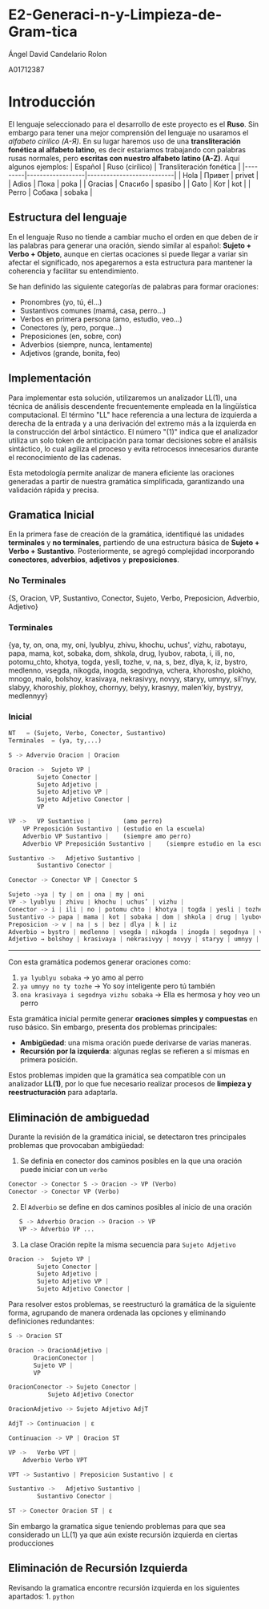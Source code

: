 # E2-Generaci-n-y-Limpieza-de-Gram-tica

Ángel David Candelario Rolon

A01712387

# Introducción
El lenguaje seleccionado para el desarrollo de este proyecto es el **Ruso**. Sin embargo para tener una mejor comprensión del lenguaje no usaramos el *alfabeto círilico (А-Я)*. En su lugar haremos uso de una **transliteración fonética al alfabeto latino**, es decir estariamos trabajando con palabras rusas normales, pero **escritas con nuestro alfabeto latino (A-Z)**. Aquí algunos ejemplos:
| Español | Ruso (cirílico) | Transliteración fonética |
|---------|------------------|---------------------------|
| Hola    | Привет           | privet                    |
| Adios   | Пока             | poka                      |
| Gracias | Спасибо          | spasibo                   |
| Gato    | Кот              | kot                       |
| Perro   | Собака           | sobaka                    |

## Estructura del lenguaje

En el lenguaje Ruso no tiende a cambiar mucho el orden en que deben de ir las palabras para generar una oración, siendo similar al español: **Sujeto + Verbo + Objeto**, aunque en ciertas ocaciones si puede llegar a variar sin afectar el significado, nos apegaremos a esta estructura para mantener la coherencia y facilitar su entendimiento.

Se han definido las siguiente categorías de palabras para formar oraciones:
 - Pronombres (yo, tú, él…)
 - Sustantivos comunes (mamá, casa, perro…)
 - Verbos en primera persona (amo, estudio, veo…)
 - Conectores (y, pero, porque…)
 - Preposiciones (en, sobre, con)
 - Adverbios (siempre, nunca, lentamente)
 - Adjetivos (grande, bonita, feo)

## Implementación

Para implementar esta solución, utilizaremos un analizador LL(1), una técnica de análisis descendente frecuentemente empleada en la lingüística computacional. El término "LL" hace referencia a una lectura de izquierda a derecha de la entrada y a una derivación del extremo más a la izquierda en la construcción del árbol sintáctico. El número "(1)" indica que el analizador utiliza un solo token de anticipación para tomar decisiones sobre el análisis sintáctico, lo cual agiliza el proceso y evita retrocesos innecesarios durante el reconocimiento de las cadenas.

Esta metodología permite analizar de manera eficiente las oraciones generadas a partir de nuestra gramática simplificada, garantizando una validación rápida y precisa.

## Gramatica Inicial

En la primera fase de creación de la gramática, identifiqué las unidades **terminales** y **no terminales**, partiendo de una estructura básica de **Sujeto + Verbo + Sustantivo**. Posteriormente, se agregó complejidad incorporando **conectores**, **adverbios**, **adjetivos** y **preposiciones**.

### No Terminales

{S, Oracion, VP, Sustantivo, Conector, Sujeto, Verbo, Preposicion, Adverbio, Adjetivo}

### Terminales

{ya, ty, on, ona, my, oni, lyublyu, zhivu, khochu, uchus', vizhu, rabotayu, papa, mama, kot, sobaka, dom, shkola, drug, lyubov, rabota, i, ili, no, potomu_chto, khotya, togda, yesli, tozhe, v, na, s, bez, dlya, k, iz, bystro, medlenno, vsegda, nikogda, inogda, segodnya, vchera, khorosho, plokho, mnogo, malo, bolshoy, krasivaya, nekrasivyy, novyy, staryy, umnyy, sil'nyy, slabyy, khoroshiy, plokhoy, chornyy, belyy, krasnyy, malen'kiy, bystryy, medlennyy}

### Inicial

```python
NT   = (Sujeto, Verbo, Conector, Sustantivo)
Terminales  = (ya, ty,...)

S -> Advervio Oracion | Oracion

Oracion -> 	Sujeto VP |
		Sujeto Conector |
		Sujeto Adjetivo |
		Sujeto Adjetivo VP |
		Sujeto Adjetivo Conector |
		VP 

VP -> 	VP Sustantivo |			(amo perro)
	VP Preposición Sustantivo |	(estudio en la escuela)
	Adverbio VP Sustantivo |	(siempre amo perro)
	Adverbio VP Preposición Sustantivo |	(siempre estudio en la escuela)

Sustantivo -> 	Adjetivo Sustantivo |
		Sustantivo Conector |

Conector -> Conector VP | Conector S

Sujeto ->ya | ty | on | ona | my | oni
VP -> lyublyu | zhivu | khochu | uchus’ | vizhu | 
Conector -> i | ili | no | potomu chto | khotya | togda | yesli | tozhe
Sustantivo -> papa | mama | kot | sobaka | dom | shkola | drug | lyubov
Preposicion -> v | na | s | bez | dlya | k | iz
Adverbio → bystro | medlenno | vsegda | nikogda | inogda | segodnya | vchera | khorosho | plokho | mnogo | malo
Adjetivo → bolshoy | krasivaya | nekrasivyy | novyy | staryy | umnyy | sil'nyy | slabyy | khoroshiy | plokhoy | chornyy | belyy | krasnyy | malen’kiy | bystryy | medlennyy
```
---

Con esta gramática podemos generar oraciones como:
 1. ```ya lyublyu sobaka``` → yo amo al perro
 2. ```ya umnyy no ty tozhe``` → Yo soy inteligente pero tú también
 3. ```ona krasivaya i segodnya vizhu sobaka``` → Ella es hermosa y hoy veo un perro

Esta gramática inicial permite generar **oraciones simples y compuestas** en ruso básico. Sin embargo, presenta dos problemas principales:

- **Ambigüedad**: una misma oración puede derivarse de varias maneras.
- **Recursión por la izquierda**: algunas reglas se refieren a sí mismas en primera posición.

Estos problemas impiden que la gramática sea compatible con un analizador **LL(1)**, por lo que fue necesario realizar procesos de **limpieza y reestructuración** para adaptarla.

## Eliminación de ambiguedad

Durante la revisión de la gramática inicial, se detectaron tres principales problemas que provocaban ambigüedad:

1. Se definia en conector dos caminos posibles en la que una oración puede iniciar con un ```verbo```
```python
Conector -> Conector S -> Oracion -> VP (Verbo)
Conector -> Conector VP (Verbo)
```
2. El ```Adverbio``` se define en dos caminos posibles al inicio de una oración
```python
   S -> Adverbio Oracion -> Oracion -> VP
   VP -> Adverbio VP ...
```
3. La clase Oración repite la misma secuencia para ```Sujeto Adjetivo```
```python
Oracion ->	Sujeto VP |
		Sujeto Conector |
		Sujeto Adjetivo |
		Sujeto Adjetivo VP |
		Sujeto Adjetivo Conector |
```

Para resolver estos problemas, se reestructuró la gramática de la siguiente forma, agrupando de manera ordenada las opciones y eliminando definiciones redundantes:
```python
S -> Oracion ST

Oracion -> OracionAdjetivo |
	   OracionConector |
	   Sujeto VP |
	   VP

OracionConector -> Sujeto Conector |
		   Sujeto Adjetivo Conector 

OracionAdjetivo -> Sujeto Adjetivo AdjT

AdjT -> Continuacion | ε

Continuacion -> VP | Oracion ST

VP -> 	Verbo VPT |
	Adverbio Verbo VPT

VPT -> Sustantivo | Preposicion Sustantivo | ε

Sustantivo -> 	Adjetivo Sustantivo |
		Sustantivo Conector |

ST -> Conector Oracion ST | ε
```

Sin embargo la gramatica sigue teniendo problemas para que sea considerado un LL(1) ya que aún existe recursión izquierda en ciertas producciones

## Eliminación de Recursión Izquierda
Revisando la gramatica encontre recursión izquierda en los siguientes apartados:
1. 
```python```
